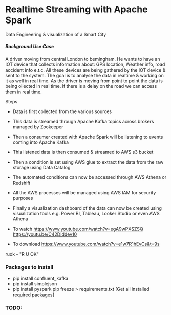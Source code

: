 # Realtime Streaming with Apache Spark

Data Engineering & visualization of a Smart City

##### Background Use Case
A driver moving from central London to bemingham. He wants to have an IOT device that collects information about: GPS location, Weather info, road accident info e.t.c. All these devices are being gathered by the IOT device & sent to the system. The goal is to analyse the data in realtime & working on it as well in real time. As the driver is moving from point to point the data is being ollected in real time. If there is a delay on the road we can access them in real time. 

Steps
- Data is first collected from the various sources
- This data is streamed through Apache Kafka topics across brokers managed by Zookeeper
- Then a consumer created with Apache Spark will be listening to events coming into Apache Kafka
- This listened data is then consumed & streamed to AWS s3 bucket
- Then a condition is set using AWS glue to extract the data from the raw storage using Data Catalog
- The automated conditions can now be accessed through AWS Athena or Redshift 
- All the AWS processes will be managed using AWS IAM for security purposes
- Finally a visualization dashboard of the data can now be created using visualization tools e.g. Power BI, Tableau, Looker Studio or even AWS Athena

- To watch
https://www.youtube.com/watch?v=egA9wPXSZSQ
https://youtu.be/C42DIddev10

- To download
https://www.youtube.com/watch?v=e1w7R1hEvCs&t=9s

ruok - "R U OK"

### Packages to install
- pip install confluent_kafka
- pip install simplejson
- pip install pyspark
pip freeze > requirements.txt [Get all installed required packages]

### TODO: